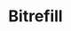 ---
title: Bitrefill
description: Buy gift cards or mobile refills from 1650+ businesses with Bitcoin.
homepage: https://www.bitrefill.com
altFor: ['bitpay-wallet', 'dish-tv', 'gamesplanet', 'kinguin', 'microsoft', 'playasia', 'xsolla', 'airbaltic', 'the-d-hotel', 'flight-centre', 'eom-travel', 'webhallen', 'egifter', 'gyft', 'att']
---